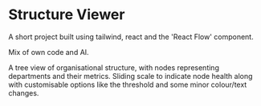 # Structure Viewer

A short project built using tailwind, react and the 'React Flow' component.

Mix of own code and AI. 

A tree view of organisational structure, with nodes representing departments and their metrics. Sliding scale to indicate node health along with customisable options like the threshold and some minor colour/text changes.
